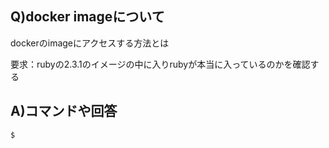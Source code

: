 ## Q)docker imageについて

dockerのimageにアクセスする方法とは

要求：rubyの2.3.1のイメージの中に入りrubyが本当に入っているのかを確認する

## A)コマンドや回答

```
$
```

